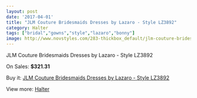 ```yaml
---
layout: post
date: '2017-04-01'
title: "JLM Couture Bridesmaids Dresses by Lazaro - Style LZ3892"
category: Halter
tags: ["bridal","gowns","style","lazaro","bonny"]
image: http://www.novstyles.com/283-thickbox_default/jlm-couture-bridesmaids-dresses-by-lazaro-style-lz3892.jpg
---
```

JLM Couture Bridesmaids Dresses by Lazaro - Style LZ3892

On Sales: **$321.31**
<a href="https://www.novstyles.com/en/halter/157-jlm-couture-bridesmaids-dresses-by-lazaro-style-lz3892.html"><amp-img layout="responsive" width="600" height="600" src="//www.novstyles.com/283-thickbox_default/jlm-couture-bridesmaids-dresses-by-lazaro-style-lz3892.jpg" alt="JLM Couture Bridesmaids Dresses by Lazaro - Style LZ3892 0" /></a>
<a href="https://www.novstyles.com/en/halter/157-jlm-couture-bridesmaids-dresses-by-lazaro-style-lz3892.html"><amp-img layout="responsive" width="600" height="600" src="//www.novstyles.com/284-thickbox_default/jlm-couture-bridesmaids-dresses-by-lazaro-style-lz3892.jpg" alt="JLM Couture Bridesmaids Dresses by Lazaro - Style LZ3892 1" /></a>

Buy it: [JLM Couture Bridesmaids Dresses by Lazaro - Style LZ3892](https://www.novstyles.com/en/halter/157-jlm-couture-bridesmaids-dresses-by-lazaro-style-lz3892.html "JLM Couture Bridesmaids Dresses by Lazaro - Style LZ3892")

View more: [Halter](https://www.novstyles.com/en/3-halter "Halter")